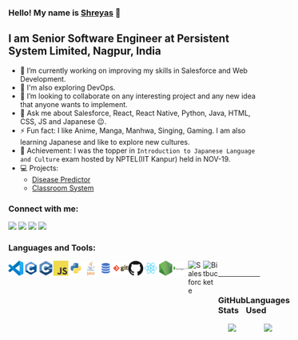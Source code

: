 ### Hello! My name is [Shreyas](https://shreyasbarve.github.io/) 👋

## I am Senior Software Engineer at Persistent System Limited, Nagpur, India

- 🔭 I’m currently working on improving my skills in Salesforce and Web Development.
- 🏫 I'm also exploring DevOps.
- 👯 I’m looking to collaborate on any interesting project and any new idea that anyone wants to implement.
- 💬 Ask me about Salesforce, React, React Native, Python, Java, HTML, CSS, JS and Japanese 😉.
- ⚡ Fun fact: I like Anime, Manga, Manhwa, Singing, Gaming. I am also learning Japanese and like to explore new cultures.
- 🥇 Achievement: I was the topper in `Introduction to Japanese Language and Culture` exam hosted by NPTEL(IIT Kanpur) held in NOV-19.
- 💻 Projects:
  - [Disease Predictor](https://diseasepredictor.netlify.app//)
  - [Classroom System](https://learnzillaedu.netlify.app/)

### Connect with me:

<a href="https://shreyasbarve.github.io/"><img src="https://img.shields.io/badge/WEBSITE-%230077B5.svg?&style=for-the-badge&color=blueviolet&logo=aiohttp&logoColor=white" height=30></a>
<a href="https://www.linkedin.com/in/shreyasbarve13"><img src="https://img.shields.io/badge/LINKEDIN-%230077B5.svg?&style=for-the-badge&color=blue&logo=linkedin&logoColor=white" height=30></a>
<a href="https://github.com/shreyasbarve"><img src="https://img.shields.io/badge/GITHUB-%230077B5.svg?&style=for-the-badge&color=black&logo=github&logoColor=white" height=30></a>
<a href="https://www.salesforce.com/trailblazer/shreyasbarve"><img src="https://img.shields.io/badge/TRAILHEAD-%230077B5.svg?&style=for-the-badge&color=blue&logo=Salesforce&logoColor=white" height=30></a>
<br />

### Languages and Tools:

<img align="left" alt="Visual Studio Code" width="30px" src="https://raw.githubusercontent.com/github/explore/80688e429a7d4ef2fca1e82350fe8e3517d3494d/topics/visual-studio-code/visual-studio-code.png" />
<img align="left" alt="C" width="30px" src="https://raw.githubusercontent.com/github/explore/80688e429a7d4ef2fca1e82350fe8e3517d3494d/topics/c/c.png" />
<img align="left" alt="C++" width="30px" src="https://raw.githubusercontent.com/github/explore/80688e429a7d4ef2fca1e82350fe8e3517d3494d/topics/cpp/cpp.png" />
<img align="left" alt="JavaScript" width="30px" src="https://raw.githubusercontent.com/github/explore/80688e429a7d4ef2fca1e82350fe8e3517d3494d/topics/javascript/javascript.png" />
<img align="left" alt="Python" width="30px" src="https://raw.githubusercontent.com/github/explore/80688e429a7d4ef2fca1e82350fe8e3517d3494d/topics/python/python.png" />
<img align="left" alt="Java" width="30px" src="https://raw.githubusercontent.com/github/explore/80688e429a7d4ef2fca1e82350fe8e3517d3494d/topics/java/java.png" />
<img align="left" alt="SQL" width="30px" src="https://raw.githubusercontent.com/github/explore/80688e429a7d4ef2fca1e82350fe8e3517d3494d/topics/sql/sql.png" />
<img align="left" alt="Git" width="30px" src="https://raw.githubusercontent.com/github/explore/80688e429a7d4ef2fca1e82350fe8e3517d3494d/topics/git/git.png" />
<img align="left" alt="Github" width="30px" src="https://raw.githubusercontent.com/github/explore/78df643247d429f6cc873026c0622819ad797942/topics/github/github.png" />
<img align="left" alt="React" width="30px" src="https://raw.githubusercontent.com/github/explore/80688e429a7d4ef2fca1e82350fe8e3517d3494d/topics/react/react.png" />
<img align="left" alt="NodeJS" width="30px" src="https://raw.githubusercontent.com/github/explore/80688e429a7d4ef2fca1e82350fe8e3517d3494d/topics/nodejs/nodejs.png" />
<img align="left" alt="Mongo DB" width="30px" src="https://raw.githubusercontent.com/github/explore/80688e429a7d4ef2fca1e82350fe8e3517d3494d/topics/mongodb/mongodb.png" />
<img align="left" alt="Salesforce" width="30px" src="https://avatars.githubusercontent.com/u/453694?s=200&v=4" />
<img align="left" alt="Bitbucket" width="30px" src="https://cdn4.iconfinder.com/data/icons/logos-and-brands/512/44_Bitbucket_logo_logos-512.png" />
<br />

---

<div style="display: flex">
  <div style="display: flex; flex-direction: column; align-items: center">
    <h3>GitHub Stats</h3>
    <img src="https://github-readme-stats.vercel.app/api?username=shreyasbarve&show_icons=true&count_private=true&theme=github_dark" align="center"/>
  </div>

  <div style="display: flex; flex-direction: column; align-items: center">
    <h3>Languages Used</h3>
    <img src="https://github-readme-stats.vercel.app/api/top-langs/?username=shreyasbarve&theme=github_dark&layout=compact" align="center"/>
  </div>
</div>



